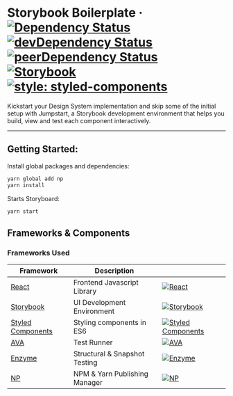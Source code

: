 # Storybook Boilerplate &middot; [![Dependency Status](https://img.shields.io/david/justinlwz/jumpstart.svg)](https://github.com/justinlwz/jumpstart) [![devDependency Status](https://img.shields.io/david/dev/justinlwz/jumpstart.svg)](https://github.com/justinlwz/jumpstart?type=dev) [![peerDependency Status](https://img.shields.io/david/peer/justinlwz/jumpstart.svg)](https://github.com/justinlwz/jumpstart?type=peer) [![Storybook](https://github.com/storybooks/press/blob/master/badges/storybook.svg)](https://github.com/justinlwz/jumpstart) [![style: styled-components](https://img.shields.io/badge/style-%F0%9F%92%85%20styled--components-orange.svg?colorB=daa357&colorA=db748e)](https://github.com/styled-components/styled-components)

Kickstart your Design System implementation and skip some of the initial setup with Jumpstart, a Storybook development environment that helps you build, view and test each component interactively.

---

## Getting Started:

Install global packages and dependencies:

```bash
yarn global add np
yarn install
```

Starts Storyboard:
```bash
yarn start
```

## Frameworks & Components

### Frameworks Used

| Framework                                               | Description                   |                                                                                                                   |
| ------------------------------------------------------- | ----------------------------- | ----------------------------------------------------------------------------------------------------------------- |
| [React](https://reactjs.org/)                           | Frontend Javascript Library   | [![React](https://img.shields.io/npm/dm/react.svg)](https://github.com/facebook/react)                            |
| [Storybook](https://storybook.js.org/)                  | UI Development Environment    | [![Storybook](https://img.shields.io/npm/dm/storybook.svg)](https://github.com/storybooks/storybook)              |
| [Styled Components](https://www.styled-components.com/) | Styling components in ES6     | [![Styled Components](https://img.shields.io/npm/dm/styled-components.svg)](https://github.com/styled-components) |
| [AVA](https://github.com/avajs/ava)                     | Test Runner                   | [![AVA](https://img.shields.io/npm/dm/ava.svg)](https://github.com/avajs/ava)                                     |
| [Enzyme](https://airbnb.io/enzyme/)                     | Structural & Snapshot Testing | [![Enzyme](https://img.shields.io/npm/dm/enzyme.svg)](https://github.com/airbnb/enzyme/)                          |
| [NP](https://github.com/sindresorhus/np)                | NPM & Yarn Publishing Manager | [![NP](https://img.shields.io/npm/dm/np.svg)](https://github.com/sindresorhus/np)                                 |